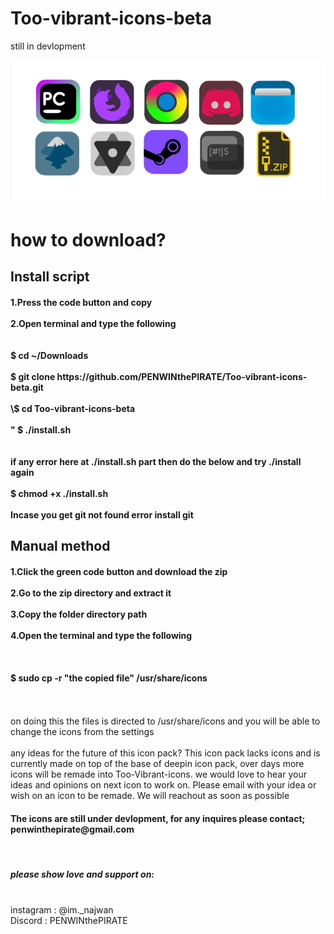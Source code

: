 # Too-vibrant-icons-beta
still in devlopment

![Alt Text](imgs/icons.png)


<h1>how to download?</h1>
<h2>Install script</h2>
<h4>
  1.Press the code button and copy<br><br>
  2.Open terminal and type the following<br><br><br>
  $ cd ~/Downloads<br><br>
  $ git clone https://github.com/PENWINthePIRATE/Too-vibrant-icons-beta.git<br><br>
  \$ cd Too-vibrant-icons-beta<br><br>"
  $ ./install.sh<br><br>
  <br>if any error here at ./install.sh part then do the below and try ./install again <br><br>
  $ chmod +x ./install.sh<br><br>
  Incase you get git not found error install git<br>
</h4>
<h2>Manual method</h2>
<h4>1.Click the green code button and download the zip<br><br>
2.Go to the zip directory and extract it<br><br>
3.Copy the folder directory path<br><br>
4.Open the terminal and type the following<br><br>
<br><br>
$ sudo cp -r "the copied file" /usr/share/icons
<br><br><br>
</h4>

on doing this the files is directed to /usr/share/icons and you will be able to change the icons from the settings
<br><br>
any ideas for the future of this icon pack? This icon pack lacks icons and is currently made on top of the base of deepin icon pack, over days more icons will be remade into Too-Vibrant-icons. we would love to hear your ideas and opinions on next icon to work on. Please email with your idea or wish on an icon to be remade. We will reachout as soon as possible
<h4>The icons are still under devlopment, for any inquires please contact; penwinthepirate@gmail.com</h4><br>


<h5>please show love and support on:</h5>
<br>
instagram : @im._najwan<br>
Discord : PENWINthePIRATE
